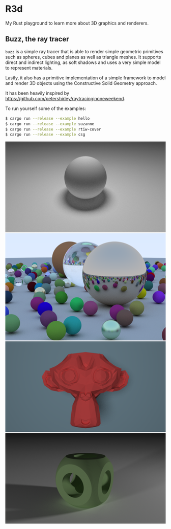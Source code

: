 # R3d

My Rust playground to learn more about 3D graphics and renderers.

## Buzz, the ray tracer

`buzz` is a simple ray tracer that is able to render simple geometric primitives
such as spheres, cubes and planes as well as triangle meshes. It supports direct
and indirect lighting, as soft shadows and uses a very simple model to represent
materials.

Lastly, it also has a primitive implementation of a simple framework to model
and render 3D objects using the Constructive Solid Geometry approach.

It has been heavily inspired by
https://github.com/petershirley/raytracinginoneweekend.

To run yourself some of the examples:

```bash
$ cargo run --release --example hello
$ cargo run --release --example suzanne
$ cargo run --release --example rtiw-cover
$ cargo run --release --example csg
```


![hello](images/buzz/hello.png)
![ray-tracing-in-a-weekend-cover](images/buzz/ray-tracing-in-a-weekend-cover.png)
![suzanne](images/buzz/suzanne.png)
![csg](images/buzz/csg.png)
